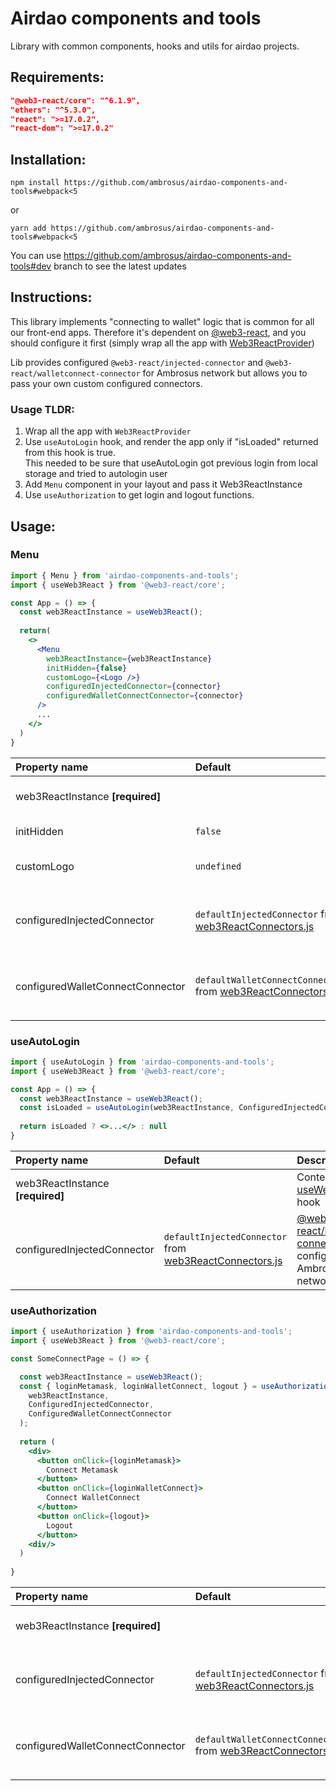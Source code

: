 # Airdao components and tools
Library with common components, hooks and utils for airdao projects.

## Requirements:

``` .json
"@web3-react/core": "^6.1.9",
"ethers": "^5.3.0",
"react": ">=17.0.2",
"react-dom": ">=17.0.2"
```

## Installation:
``` 
npm install https://github.com/ambrosus/airdao-components-and-tools#webpack<5
```
or
```
yarn add https://github.com/ambrosus/airdao-components-and-tools#webpack<5
```
You can use https://github.com/ambrosus/airdao-components-and-tools#dev branch to see the latest updates

## Instructions:
This library implements "connecting to wallet" logic that is common for all our front-end apps.
Therefore it's dependent on [@web3-react](https://github.com/Uniswap/web3-react), and you should 
configure it first (simply wrap all the app with [Web3ReactProvider](https://github.com/Uniswap/web3-react/tree/v6/docs#web3reactprovider))

Lib provides configured ```@web3-react/injected-connector``` and ```@web3-react/walletconnect-connector``` 
for Ambrosus network but allows you to pass your own custom configured connectors.

### Usage TLDR:
1. Wrap all the app with ```Web3ReactProvider```
2. Use ```useAutoLogin``` hook, and render the app only if "isLoaded" returned from this hook is true. \
This needed to be sure that useAutoLogin got previous login from local storage and tried to autologin user
3. Add ```Menu``` component in your layout and pass it Web3ReactInstance
4. Use ```useAuthorization``` to get login and logout functions.

## Usage:
### Menu
```jsx
import { Menu } from 'airdao-components-and-tools';
import { useWeb3React } from '@web3-react/core';

const App = () => {
  const web3ReactInstance = useWeb3React();
  
  return(
    <>
      <Menu 
        web3ReactInstance={web3ReactInstance}
        initHidden={false}
        customLogo={<Logo />}
        configuredInjectedConnector={connector}
        configuredWalletConnectConnector={connector}
      />
      ...
    </>
  )
}
```
| Property name |  Default |  Description |
|:-----|:-----------| :------ |
| web3ReactInstance **[required]**  |  | Context from [useWeb3React()](https://github.com/Uniswap/web3-react/tree/v6/docs#useweb3react) hook |
| initHidden   |  ```false```   | Menu would appear closed as default
| customLogo   | ```undefined``` | Custom components to be shown as logo at top left
| configuredInjectedConnector   | ```defaultInjectedConnector``` from [web3ReactConnectors.js](src/utils/web3ReactConnectors.js)  | [@web3-react/injected-connector](https://github.com/Uniswap/web3-react/blob/v6/docs/connectors/injected.md) configured for Ambrosus network
| configuredWalletConnectConnector   | ```defaultWalletConnectConnector``` from [web3ReactConnectors.js](src/utils/web3ReactConnectors.js)  | [@web3-react/walletconnect-connector](https://github.com/Uniswap/web3-react/blob/v6/docs/connectors/walletconnect.md) configured for Ambrosus network

### useAutoLogin
```jsx
import { useAutoLogin } from 'airdao-components-and-tools';
import { useWeb3React } from '@web3-react/core';

const App = () => {
  const web3ReactInstance = useWeb3React();
  const isLoaded = useAutoLogin(web3ReactInstance, ConfiguredInjectedConnector);
  
  return isLoaded ? <>...</> : null
}
```
| Property name |  Default |  Description |
|:-----|:-----------| :------ |
| web3ReactInstance **[required]**  |  | Context from [useWeb3React()](https://github.com/Uniswap/web3-react/tree/v6/docs#useweb3react) hook |
| configuredInjectedConnector   | ```defaultInjectedConnector``` from [web3ReactConnectors.js](utils/web3ReactConnectors.js)  | [@web3-react/injected-connector](https://github.com/Uniswap/web3-react/blob/v6/docs/connectors/injected.md) configured for Ambrosus network

### useAuthorization
```jsx
import { useAuthorization } from 'airdao-components-and-tools';
import { useWeb3React } from '@web3-react/core';

const SomeConnectPage = () => {

  const web3ReactInstance = useWeb3React();
  const { loginMetamask, loginWalletConnect, logout } = useAuthorization(
    web3ReactInstance,
    ConfiguredInjectedConnector,
    ConfiguredWalletConnectConnector
  );
  
  return (
    <div>
      <button onClick={loginMetamask}>
        Connect Metamask
      </button>
      <button onClick={loginWalletConnect}>
        Connect WalletConnect
      </button>
      <button onClick={logout}>
        Logout
      </button>
    <div/>
  )
  
}
```
| Property name |  Default |  Description |
|:-----|:-----------| :------ |
| web3ReactInstance **[required]**  |  | Context from [useWeb3React()](https://github.com/Uniswap/web3-react/tree/v6/docs#useweb3react) hook |
| configuredInjectedConnector   | ```defaultInjectedConnector``` from [web3ReactConnectors.js](utils/web3ReactConnectors.js)  | [@web3-react/injected-connector](https://github.com/Uniswap/web3-react/blob/v6/docs/connectors/injected.md) configured for Ambrosus network
| configuredWalletConnectConnector   | ```defaultWalletConnectConnector``` from [web3ReactConnectors.js](utils/web3ReactConnectors.js)  | [@web3-react/walletconnect-connector](https://github.com/Uniswap/web3-react/blob/v6/docs/connectors/walletconnect.md) configured for Ambrosus network
